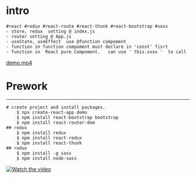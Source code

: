 # intro 
    #react #redux #react-route #react-thunk #react-bootstrap #sass
    - store, redux  setting @ index.js
    - router setting @ App.js
    - useState, useEffect  use @function compoment
    - function in function compoment must declare in 'const' fisrt
    - function in  React pure Compoment.   can use ' this.xxxx '  to call
[demo.mp4](https://github.com/kingbike/pratice-ReactRedux-ToDoList/raw/master/demo.mp4)

# Prework
---
    # create project and install packages.
        $ npx create-react-app demo
        $ npm install react-bootstrap bootstrap
        $ npm install react-router-dom
    ## redux
        $ npm install redux
        $ npm install react-redux
        $ npm install react-thunk
    ## redux
        $ npm install -g sass
        $ npm install node-sass

[![Watch the video](https://i.imgur.com/vKb2F1B.png)](https://youtu.be/vt5fpE0bzSY)